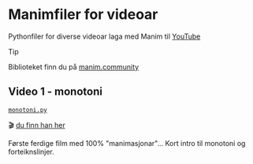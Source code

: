 # Manimfiler for videoar

Pythonfiler for diverse videoar laga med Manim til [YouTube](https://www.youtube.com/@lektorodd)

> [!TIP]
> Biblioteket finn du på [manim.community](https://www.manim.community/)

## Video 1 - monotoni

[`monotoni.py`](/monotoni.py)

🎬 [du finn han her](https://youtu.be/huNTRY8bS4k)

Første ferdige film med 100% "manimasjonar"... Kort intro til monotoni og forteiknslinjer.
